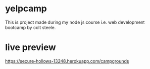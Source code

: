 # yelpcamp
This is project made during my node js course i.e. web development bootcamp by colt steele.

# live preview
https://secure-hollows-13248.herokuapp.com/campgrounds
